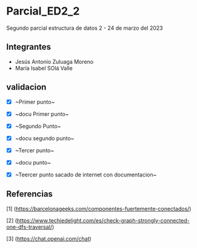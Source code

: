 # Parcial_ED2_2
Segundo parcial estructura de datos 2 - 24 de marzo del 2023
## Integrantes
- Jesús Antonio Zuluaga Moreno
- María Isabel SOlá Valle

## validacion
- [x] ~Primer punto~
- [x] ~docu Primer punto~
- [x] ~Segundo Punto~
- [x] ~docu segundo punto~
- [x] ~Tercer punto~
- [x] ~docu punto~
- [x] ~Teercer punto sacado de internet con documentacion~


## Referencias 
[1] (https://barcelonageeks.com/componentes-fuertemente-conectados/)

[2] (https://www.techiedelight.com/es/check-graph-strongly-connected-one-dfs-traversal/)

[3] (https://chat.openai.com/chat)
